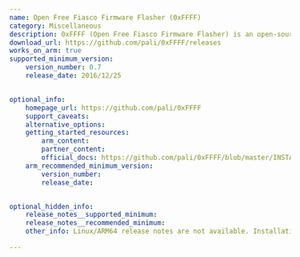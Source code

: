 ```yaml
---
name: Open Free Fiasco Firmware Flasher (0xFFFF)
category: Miscellaneous
description: 0xFFFF (Open Free Fiasco Firmware Flasher) is an open-source tool for those who need to interact directly with device firmware, offering both flexibility and control over the flashing process.
download_url: https://github.com/pali/0xFFFF/releases
works_on_arm: true
supported_minimum_version:
    version_number: 0.7
    release_date: 2016/12/25


optional_info:
    homepage_url: https://github.com/pali/0xFFFF
    support_caveats:
    alternative_options:
    getting_started_resources:
        arm_content:
        partner_content:
        official_docs: https://github.com/pali/0xFFFF/blob/master/INSTALL
    arm_recommended_minimum_version:
        version_number:
        release_date:


optional_hidden_info:
    release_notes__supported_minimum:
    release_notes__recommended_minimum:
    other_info: Linux/ARM64 release notes are not available. Installation and testing are done via the [tar archive](https://github.com/pali/0xFFFF/releases/tag/0.7).

---
```

